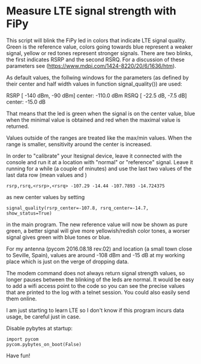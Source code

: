 # Measure LTE signal strength with FiPy

This script will blink the FiPy led in colors that indicate LTE signal quality. Green
is the reference value, colors going towards blue represent a weaker signal, yellow
or red tones represent stronger signals. There are two blinks, the first indicates 
RSRP and the second RSRQ. For a discussion of these parameters see 
(https://www.mdpi.com/1424-8220/20/6/1636/htm).

As default values, the follwing windows for the parameters (as defined
by their center and half width values in function signal_quality()) 
are used: 

RSRP [ -140 dBm, -90 dBm] center: -110.0 dBm
RSRQ [ -22.5 dB, -7.5 dB] center:  -15.0 dB

That means that the led is green when the signal is 
on the center value, blue when the minimal value is 
obtained and red when the maximal value is returned. 

Values outside of the ranges are treated like the
max/min values. When the range is smaller, sensitivity around 
the center is increased.

In order to "calibrate" your ltesignal device, leave it connected
with the console and run it at a location with "normal" or
"reference" signal. Leave it running for a while (a couple of 
minutes) and use the last two values of the last data row (mean 
values <rsrp> and <rsrq>) 

    rsrp,rsrq,<rsrp>,<rsrq> -107.29 -14.44 -107.7893 -14.724375

as new center values by setting

    signal_quality(rsrp_center=-107.8, rsrq_center=-14.7, show_status=True) 

in the main program. The new reference value will now be shown
as pure green, a better signal will give more yellowish/redish 
color tones, a worser signal gives green with blue tones or blue. 

For my antenna (pycom 2016.08.18 rev.02) and location (a small town close 
to Seville, Spain), values are around -108 dBm and -15 dB at my working place
which is just on the verge of dropping data.

The modem command does not always return signal strength values,
so longer pauses between the blinking of the leds are normal.
It would be easy to add a wifi access point to the code so you can
see the precise values that are printed to the log
with a telnet session. You could also easily send them online.

I am just starting to learn LTE so I don't know if this program incurs
data usage, be careful just in case.

Disable pybytes at startup:

    import pycom
    pycom.pybytes_on_boot(False)

Have fun!